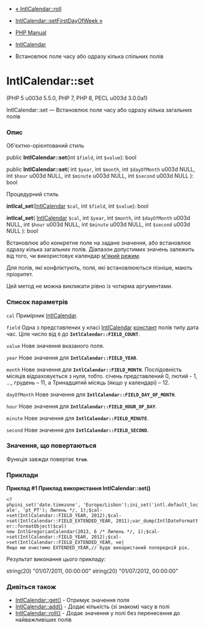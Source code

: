 - [« IntlCalendar::roll](intlcalendar.roll.md)
- [IntlCalendar::setFirstDayOfWeek
»](intlcalendar.setfirstdayofweek.md)

- [PHP Manual](index.md)
- [IntlCalendar](class.intlcalendar.md)
- Встановлює поле часу або одразу кілька спільних полів

# IntlCalendar::set

(PHP 5 u003d 5.5.0, PHP 7, PHP 8, PECL u003d 3.0.0a1)

IntlCalendar::set — Встановлює поле часу або одразу кілька загальних
полів

### Опис

Об'єктно-орієнтований стиль

public **IntlCalendar::set**(int `$field`, int `$value`): bool

public **IntlCalendar::set**(
int `$year`,
int `$month`,
int `$dayOfMonth` u003d NULL,
int `$hour` u003d NULL,
int `$minute` u003d NULL,
int `$second` u003d NULL
): bool

Процедурний стиль

**intlcal_set**([IntlCalendar](class.intlcalendar.md) `$cal`, int
`$field`, int `$value`): bool

**intlcal_set**(
[IntlCalendar](class.intlcalendar.md) `$cal`,
int `$year`,
int `$month`,
int `$dayOfMonth` u003d NULL,
int `$hour` u003d NULL,
int `$minute` u003d NULL,
int `$second` u003d NULL
): bool

Встановлює або конкретне поле на задане значення, або
встановлює одразу кілька загальних полів. Діапазон допустимих значень
залежить від того, чи використовує календар [м'який
режим](intlcalendar.setlenient.md).

Для полів, які конфліктують, поля, які встановлюються пізніше,
мають пріоритет.

Цей метод не можна викликати рівно із чотирма аргументами.

### Список параметрів

`cal`
Примірник [IntlCalendar](class.intlcalendar.md).

`field`
Одна з представлених у класі [IntlCalendar](class.intlcalendar.md)
[констант](class.intlcalendar.md#intlcalendar.constants) полів типу
дата час. Ціле число від `0` до **`IntlCalendar::FIELD_COUNT`**.

`value`
Нове значення вказаного поля.

`year`
Нове значення для **`IntlCalendar::FIELD_YEAR`**.

`month`
Нове значення для **`IntlCalendar::FIELD_MONTH`**. Послідовність
місяців відраховується з нуля, тобто. січень представлений 0, лютий - 1,
..., грудень – 11, а Тринадцятий місяць (якщо у календарі) – 12.

`dayOfMonth`
Нове значення для **`IntlCalendar::FIELD_DAY_OF_MONTH`**.

`hour`
Нове значення для **`IntlCalendar::FIELD_HOUR_OF_DAY`**.

`minute`
Нове значення для **`IntlCalendar::FIELD_MINUTE`**.

`second`
Нове значення для **`IntlCalendar::FIELD_SECOND`**.

### Значення, що повертаються

Функція завжди повертає **`true`**.

### Приклади

**Приклад #1 Приклад використання **IntlCalendar::set()****

`<?phpini_set('date.timezone', 'Europe/Lisbon');ini_set('intl.default_locale', 'pt_PT'); Липень */, 1);$cal->set(IntlCalendar::FIELD_YEAR, 2012);$cal->set(IntlCalendar::FIELD_EXTENDED_YEAR, 2011);var_dump(IntlDateFormatter::formatObject($cal) new IntlGregorianCalendar(2013, 6 /* Липень */, 1);$cal->set(IntlCalendar::FIELD_YEAR, 2012);$cal->set(IntlCalendar::FIELD_EXTENDED_YEAR, не| Якщо ми очистимо EXTENDED_YEAR,// буде використаний попередній рік. `

Результат виконання цього прикладу:

string(20) "01/07/2011, 00:00:00"
string(20) "01/07/2012, 00:00:00"

### Дивіться також

- [IntlCalendar::get()](intlcalendar.get.md) - Отримує значення
поля
- [IntlCalendar::add()](intlcalendar.add.md) - Додає кількість
(зі знаком) часу в полі
- [IntlCalendar::roll()](intlcalendar.roll.md) - Додає значення
у полі без перенесення до найважливіших полів
